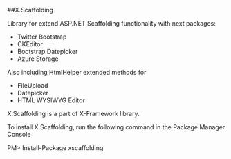 ##X.Scaffolding

Library for extend ASP.NET Scaffolding functionality with next packages:
* Twitter Bootstrap
* CKEditor
* Bootstrap Datepicker
* Azure Storage

Also including HtmlHelper extended methods  for
* FileUpload
* Datepicker
* HTML WYSIWYG Editor
 

X.Scaffolding is a part of X-Framework library.

To install X.Scaffolding, run the following command in the Package Manager Console 

PM> Install-Package xscaffolding
